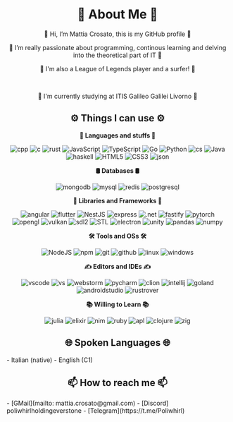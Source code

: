 <h1 align="center"><strong>🐸 About Me 🐸</strong></h1>

<p align="center">👋 Hi, I’m Mattia Crosato, this is my GitHub profile 👋</p>
<p align="center">👀 I’m really passionate about programming, continous learning and delving into the theoretical part of IT 👀</p> 
<p align="center">👀 I'm also a League of Legends player and a surfer! 👀</p>
<br>
<p align="center">🌱 I'm currently studying at ITIS Galileo Galilei Livorno 🌱</p>

<h2 align="center"><strong>⚙️ Things I can use ⚙️</strong></h2>
<p align="center"><strong>📜 Languages and stuffs 📜</strong></p>
<p align="center">
    <img alt="cpp" src="https://img.shields.io/badge/c++-000000?style=for-the-badge&logo=cplusplus&logoColor=%00599c" />
    <img alt="c" src="https://img.shields.io/badge/c-000000?style=for-the-badge&logo=c" />
    <img alt="rust" src="https://img.shields.io/badge/rust-000000?style=for-the-badge&logo=rust" />
    <img alt="JavaScript" src="https://img.shields.io/badge/javascript-000000.svg?&style=for-the-badge&logo=javascript&logoColor=%23F7DF1E" />
    <img alt="TypeScript" src="https://img.shields.io/badge/typescript-000000.svg?&style=for-the-badge&logo=typescript&logoColor=%448cab" />
    <img alt="Go" src="https://img.shields.io/badge/go-000000.svg?&style=for-the-badge&logo=go" />
    <img alt="Python" src="https://img.shields.io/badge/python-000000.svg?&style=for-the-badge&logo=python&logoColor=%23F7DF1E" />
    <img alt="cs" src="https://img.shields.io/badge/c%23-000000.svg?&style=for-the-badge&logo=csharp&logoColor=%23F7DF1E" />
    <img alt="Java" src="https://img.shields.io/badge/java-000000.svg?&style=for-the-badge&logo=java" />
    <img alt="haskell" src="https://img.shields.io/badge/haskell-000000.svg?&style=for-the-badge&logo=haskell" />
    <img alt="HTML5" src="https://img.shields.io/badge/html5-000000.svg?&style=for-the-badge&logo=html5" />
    <img alt="CSS3" src="https://img.shields.io/badge/css3-000000.svg?&style=for-the-badge&logo=css3" />
    <img alt="json" src="https://img.shields.io/badge/json-000000.svg?&style=for-the-badge&logo=json" />
</p>

<p align="center"><strong>🛢️ Databases 🛢️</strong></p>
<p align="center">
    <img alt="mongodb" src="https://img.shields.io/badge/mongodb-000000.svg?&style=for-the-badge&logo=mongodb" />
    <img alt="mysql" src="https://img.shields.io/badge/mysql-000000.svg?&style=for-the-badge&logo=mysql" />
    <img alt="redis" src="https://img.shields.io/badge/redis-000000.svg?&style=for-the-badge&logo=redis" />
    <img alt="postgresql" src="https://img.shields.io/badge/postgresql-000000.svg?&style=for-the-badge&logo=postgresql" />
</p>

<p align="center"><strong>📙 Libraries and Frameworks 📙</strong></p>
<p align="center">
    <img alt="angular" src="https://img.shields.io/badge/angular-000000.svg?&style=for-the-badge&logo=angular" />
    <img alt="flutter" src="https://img.shields.io/badge/flutter-000000.svg?&style=for-the-badge&logo=flutter" />  
    <img alt="NestJS" src="https://img.shields.io/badge/nest.js-000000.svg?&style=for-the-badge&logo=nestjs" />
    <img alt="express" src="https://img.shields.io/badge/express-000000.svg?&style=for-the-badge&logo=express" />
    <img alt=".net" src="https://img.shields.io/badge/.net-000000.svg?&style=for-the-badge&logo=.net" />
    <img alt="fastify" src="https://img.shields.io/badge/fastify-000000.svg?&style=for-the-badge&logo=fastify" />
    <img alt="pytorch" src="https://img.shields.io/badge/pytorch-000000.svg?&style=for-the-badge&logo=pytorch" />
    <img alt="opengl" src="https://img.shields.io/badge/opengl-000000.svg?&style=for-the-badge&logo=opengl" />
    <img alt="vulkan" src="https://img.shields.io/badge/vulkan-000000.svg?&style=for-the-badge&logo=vulkan" />
    <img alt="sdl2" src="https://img.shields.io/badge/sdl2-000000.svg?&style=for-the-badge&logo=cpp" />
    <img alt="STL" src="https://img.shields.io/badge/stl-000000.svg?&style=for-the-badge&logo=cpp" />
    <img alt="electron" src="https://img.shields.io/badge/electron-000000.svg?&style=for-the-badge&logo=electron" />
    <img alt="unity" src="https://img.shields.io/badge/unity-000000.svg?&style=for-the-badge&logo=unity" />
    <img alt="pandas" src="https://img.shields.io/badge/pandas-000000.svg?&style=for-the-badge&logo=pandas" />
    <img alt="numpy" src="https://img.shields.io/badge/numpy-000000.svg?&style=for-the-badge&logo=numpy" />
</p>

<p align="center"><strong>🛠️ Tools and OSs 🛠️</strong></p>
<p align="center">
    <img alt="NodeJS" src="https://img.shields.io/badge/node.js-000000.svg?&style=for-the-badge&logo=node.js" />
    <img alt="npm" src="https://img.shields.io/badge/npm-000000.svg?&style=for-the-badge&logo=npm&logoColor=%448cab" />
    <img alt="git" src="https://img.shields.io/badge/git-000000.svg?&style=for-the-badge&logo=git" />
    <img alt="github" src="https://img.shields.io/badge/github-000000.svg?&style=for-the-badge&logo=github" />
    <img alt="linux" src="https://img.shields.io/badge/linux-000000.svg?&style=for-the-badge&logo=linux" />
    <img alt="windows" src="https://img.shields.io/badge/windows-000000.svg?&style=for-the-badge&logo=windows" />
</p>

<p align="center"><strong>✍️ Editors and IDEs ✍️</strong></p>
<p align="center">
    <img alt="vscode" src="https://img.shields.io/badge/vscode-000000.svg?&style=for-the-badge&logo=visual-studio-code" />
    <img alt="vs" src="https://img.shields.io/badge/visual%20studio-000000.svg?&style=for-the-badge&logo=visual-studio" />
    <img alt="webstorm" src="https://img.shields.io/badge/webstorm-000000.svg?&style=for-the-badge&logo=webstorm" />
    <img alt="pycharm" src="https://img.shields.io/badge/pycharm-000000.svg?&style=for-the-badge&logo=pycharm" />
    <img alt="clion" src="https://img.shields.io/badge/clion-000000.svg?&style=for-the-badge&logo=clion" />
    <img alt="intellij" src="https://img.shields.io/badge/intellij-000000.svg?&style=for-the-badge&logo=intellij-idea" />
    <img alt="goland" src="https://img.shields.io/badge/goland-000000.svg?&style=for-the-badge&logo=goland" />
    <img alt="androidstudio" src="https://img.shields.io/badge/android%20studio-000000.svg?&style=for-the-badge&logo=android-studio" />
    <img alt="rustrover" src="https://img.shields.io/badge/rustrover-000000.svg?&style=for-the-badge&logo=rust" />
</p>

<p align="center"><strong>📚 Willing to Learn 📚</strong></p>
<p align="center">
    <img alt="julia" src="https://img.shields.io/badge/julia-000000.svg?&style=for-the-badge&logo=julia" />
    <img alt="elixir" src="https://img.shields.io/badge/elixir-000000.svg?&style=for-the-badge&logo=elixir" />
    <img alt="nim" src="https://img.shields.io/badge/nim-000000.svg?&style=for-the-badge&logo=nim" />
    <img alt="ruby" src="https://img.shields.io/badge/ruby-000000.svg?&style=for-the-badge&logo=ruby" />
    <img alt="apl" src="https://img.shields.io/badge/apl-000000.svg?&style=for-the-badge&logo=apl" />
    <img alt="clojure" src="https://img.shields.io/badge/clojure-000000.svg?&style=for-the-badge&logo=clojure" />
    <img alt="zig" src="https://img.shields.io/badge/zig-000000.svg?&style=for-the-badge&logo=zig" />
</p>

<h2 align="center"><strong>🌐 Spoken Languages 🌐</strong></h2>
- Italian (native)
- English (C1)

<h2 align="center"><strong>📫 How to reach me 📫</strong></h2>
- [GMail](mailto: mattia.crosato@gmail.com)
- [Discord] poliwhirlholdingeverstone
- [Telegram](https://t.me/Poliwhirl)
